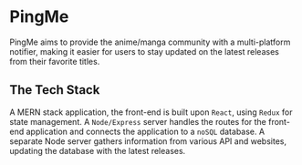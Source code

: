 # PingMe

PingMe aims to provide the anime/manga community with a multi-platform notifier, making it easier for users to stay updated on the latest releases from their favorite titles.

## The Tech Stack

A MERN stack application, the front-end is built upon `React`, using `Redux` for state management. A `Node/Express` server handles the routes for the front-end application and connects the application to a `noSQL` database. A separate Node server gathers information from various API and websites, updating the database with the latest releases.
